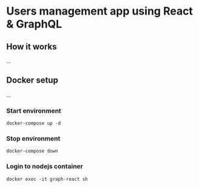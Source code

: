 # Users management app using React & GraphQL

## How it works
...

## Docker setup
...

### Start environment
```ssh
docker-compose up -d
```

### Stop environment
```ssh
docker-compose down
```

### Login to nodejs container
```ssh
docker exec -it graph-react sh 
```



